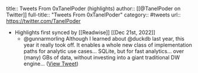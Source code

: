 title:: Tweets From 0xTanelPoder (highlights)
author:: [[@TanelPoder on Twitter]]
full-title:: "Tweets From 0xTanelPoder"
category:: #tweets
url:: https://twitter.com/TanelPoder

- Highlights first synced by [[Readwise]] [[Dec 21st, 2022]]
	- @gunnarmorling Although I learned about @duckdb last year, this year it really took off. It enables a whole new class of implementation paths for analytic use cases... SQLite, but for fast analytics... over (many) GBs of data, without investing into a giant traditional DW engine... ([View Tweet](https://twitter.com/TanelPoder/status/1605328853588930560))